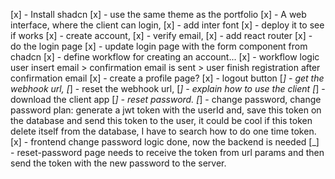 [x] - Install shadcn
[x] - use the same theme as the portfolio
[x] - A web interface, where the client can login,
[x] - add inter font
[x] - deploy it to see if works
[x] - create account,
[x] - verify email,
[x] - add react router
[x] - do the login page
[x] - update login page with the form component from chadcn
[x] - define workflow for creating an account...
[x] - workflow logic user insert email > confirmation email is sent > user finish registration after confirmation email
[x] - create a profile page?
[x] - logout button
[_] - get the webhook url,
[_] - reset the webhook url,
[_] - explain how to use the client
[_] - download the client app
[_] - reset password.
[_] - change password, change password plan: generate a jwt token with the userId and, save this token on the database and send this token to the user, it could be cool if this token delete itself from the database, I have to search how to do one time token.
[x] - frontend change password logic done, now the backend is needed
[_] - reset-password page needs to receive the token from url params and then send the token with the new password to the server.